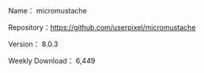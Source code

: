 Name： micromustache

Repository：https://github.com/userpixel/micromustache

Version： 8.0.3

Weekly Download： 6,449